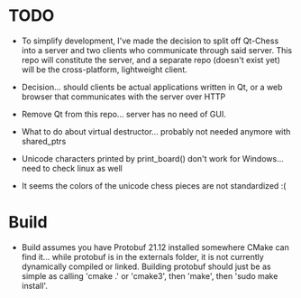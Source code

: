 # TODO
- To simplify development, I've made the decision to split off Qt-Chess into a server and two clients who communicate through said server. This repo will constitute the server, and a separate repo (doesn't exist yet) will be the cross-platform, lightweight client. 

- Decision... should clients be actual applications written in Qt, or a web browser that communicates with the server over HTTP
- Remove Qt from this repo... server has no need of GUI.
- What to do about virtual destructor... probably not needed anymore with shared_ptrs
- Unicode characters printed by print_board() don't work for Windows... need to check linux as well
- It seems the colors of the unicode chess pieces are not standardized :(

# Build
- Build assumes you have Protobuf 21.12 installed somewhere CMake can find it... while protobuf is in the externals folder, it is not currently dynamically compiled or linked. Building protobuf should just be as simple as calling 'cmake .' or 'cmake3', then 'make', then 'sudo make install'.

